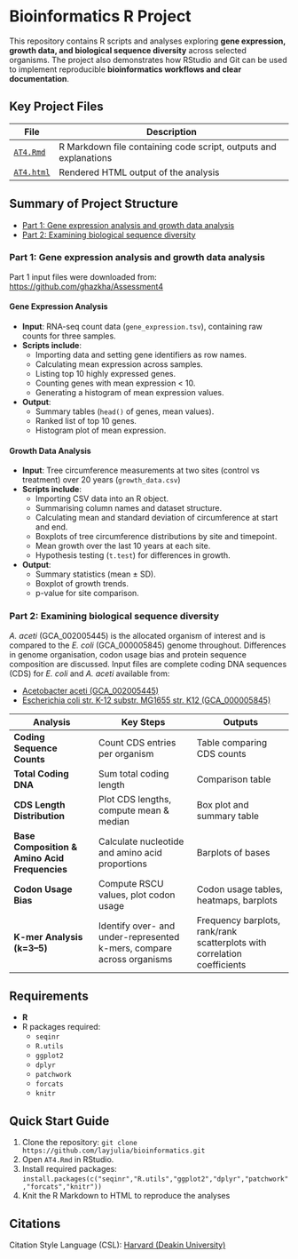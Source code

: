 # Bioinformatics R Project
This repository contains R scripts and analyses exploring **gene expression, growth data, and biological sequence diversity** across selected organisms. The project also demonstrates how RStudio and Git can be used to implement reproducible **bioinformatics workflows and clear documentation**.

## Key Project Files
| File | Description |
|------|-------------|
| [`AT4.Rmd`](https://github.com/layjulia/bioinformatics/blob/main/AT4.Rmd) | R Markdown file containing code script, outputs and explanations |
| [`AT4.html`](https://github.com/layjulia/bioinformatics/blob/main/AT4.html) | Rendered HTML output of the analysis |

## Summary of Project Structure

- [Part 1: Gene expression analysis and growth data analysis](https://github.com/layjulia/bioinformatics?tab=readme-ov-file#part-1-importing-files-data-wrangling-mathematical-operations-plots-and-saving-code-on-github)
- [Part 2: Examining biological sequence diversity](https://github.com/layjulia/bioinformatics?tab=readme-ov-file#part-2-examining-biological-sequence-diversity)

### Part 1: Gene expression analysis and growth data analysis

Part 1 input files were downloaded from: https://github.com/ghazkha/Assessment4

#### Gene Expression Analysis

- **Input**: RNA-seq count data (`gene_expression.tsv`), containing raw counts for three samples.
- **Scripts include**:
  - Importing data and setting gene identifiers as row names.
  - Calculating mean expression across samples.
  - Listing top 10 highly expressed genes.
  - Counting genes with mean expression < 10.
  - Generating a histogram of mean expression values.  
- **Output**:
  - Summary tables (`head()` of genes, mean values).
  - Ranked list of top 10 genes.
  - Histogram plot of mean expression.
  
#### Growth Data Analysis

- **Input**: Tree circumference measurements at two sites (control vs treatment) over 20 years (`growth_data.csv`)  
- **Scripts include**:
  - Importing CSV data into an R object.
  - Summarising column names and dataset structure.
  - Calculating mean and standard deviation of circumference at start and end.
  - Boxplots of tree circumference distributions by site and timepoint.
  - Mean growth over the last 10 years at each site.
  - Hypothesis testing (`t.test`) for differences in growth.  
- **Output**:
  - Summary statistics (mean ± SD).
  - Boxplot of growth trends.
  - p-value for site comparison.

### Part 2: Examining biological sequence diversity

_A. aceti_ (GCA_002005445) is the allocated organism of interest and is compared to the _E. coli_ (GCA_000005845) genome throughout. Differences in genome organisation, codon usage bias and protein sequence composition are discussed. Input files are complete coding DNA sequences (CDS) for *E. coli* and *A. aceti* available from:  

- [Acetobacter aceti (GCA_002005445)](https://bacteria.ensembl.org/Acetobacter_aceti_gca_002005445/Info/Index)
- [Escherichia coli str. K-12 substr. MG1655 str. K12 (GCA_000005845)](https://bacteria.ensembl.org/Escherichia_coli_str_k_12_substr_mg1655_gca_000005845/Info/Index/)

| Analysis | Key Steps | Outputs |
|----------|-----------|---------|
| **Coding Sequence Counts** | Count CDS entries per organism | Table comparing CDS counts |
| **Total Coding DNA** | Sum total coding length | Comparison table |
| **CDS Length Distribution** | Plot CDS lengths, compute mean & median | Box plot and summary table |
| **Base Composition & Amino Acid Frequencies** | Calculate nucleotide and amino acid proportions | Barplots of bases |
| **Codon Usage Bias** | Compute RSCU values, plot codon usage | Codon usage tables, heatmaps, barplots |
| **K-mer Analysis (k=3–5)** | Identify over- and under-represented k-mers, compare across organisms | Frequency barplots, rank/rank scatterplots with correlation coefficients |


## Requirements

- **R**
- R packages required:
  - `seqinr`
  - `R.utils`
  - `ggplot2`
  - `dplyr`
  - `patchwork`
  - `forcats`
  - `knitr`

## Quick Start Guide

1. Clone the repository: `git clone https://github.com/layjulia/bioinformatics.git`
2. Open `AT4.Rmd` in RStudio.
3. Install required packages: `install.packages(c("seqinr","R.utils","ggplot2","dplyr","patchwork","forcats","knitr"))`
4. Knit the R Markdown to HTML to reproduce the analyses

## Citations

Citation Style Language (CSL): [Harvard (Deakin University)](https://www.zotero.org/styles?q=id%3Aharvard-deakin-university&format=author-date)